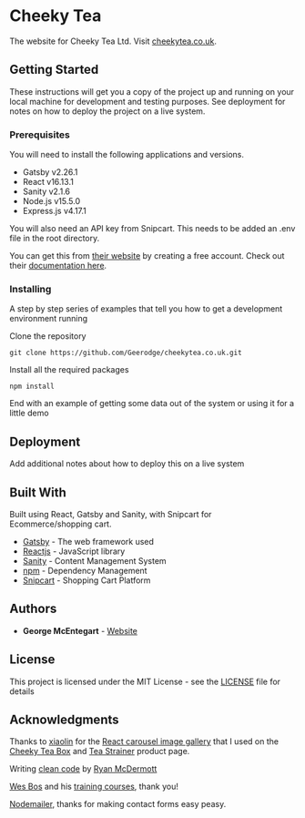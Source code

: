 # Cheeky Tea

The website for Cheeky Tea Ltd. Visit [cheekytea.co.uk](https://cheekytea.co.uk/).

## Getting Started

These instructions will get you a copy of the project up and running on your local machine for development and testing purposes. See deployment for notes on how to deploy the project on a live system.

### Prerequisites

You will need to install the following applications and versions.

* Gatsby v2.26.1
* React v16.13.1
* Sanity v2.1.6
* Node.js v15.5.0
* Express.js v4.17.1

You will also need an API key from Snipcart. This needs to be added an .env file in the root directory.

You can get this from [their website](https://snipcart.com/) by creating a free account. Check out their [documentation here](https://docs.snipcart.com/v3/).


### Installing

A step by step series of examples that tell you how to get a development environment running

Clone the repository

```
git clone https://github.com/Geerodge/cheekytea.co.uk.git
```

Install all the required packages

```
npm install
```

End with an example of getting some data out of the system or using it for a little demo


## Deployment

Add additional notes about how to deploy this on a live system

## Built With

Built using React, Gatsby and Sanity, with Snipcart for Ecommerce/shopping cart.

* [Gatsby](https://www.gatsbyjs.com/) - The web framework used
* [Reactjs](https://reactjs.org/) - JavaScript library
* [Sanity](https://www.sanity.io/) - Content Management System
* [npm](https://www.npmjs.com/) - Dependency Management
* [Snipcart](https://snipcart.com/) - Shopping Cart Platform

## Authors

* **George McEntegart** - [Website](https://georgemc.net/)

## License

This project is licensed under the MIT License - see the [LICENSE](LICENSE) file for details

## Acknowledgments

Thanks to [xiaolin](https://github.com/xiaolin) for the [React carousel image gallery](https://github.com/xiaolin/react-image-gallery) that I used on the [Cheeky Tea Box](https://cheekytea/shop/tea-box) and [Tea Strainer](https://cheekytea/shop/tea-strainer) product page.

Writing [clean code](https://github.com/ryanmcdermott/clean-code-javascript) by [Ryan McDermott](https://github.com/ryanmcdermott)

[Wes Bos](https://twitter.com/wesbos) and his [training courses](https://wesbos.com/courses), thank you!

[Nodemailer](https://github.com/nodemailer/nodemailer), thanks for making contact forms easy peasy.

